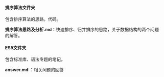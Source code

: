 #### 排序算法文件夹

包含排序算法的思路，代码。

**排序算法思路及分析.md**：快速排序、归并排序的思路，关于数据结构的两个问题的解答。



#### ES5文件夹

包含标准库、语法专题的笔记。

**answer.md**  ：相关问题的回答